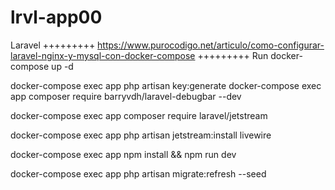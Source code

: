 # lrvl-app00
Laravel
+++++++++
https://www.purocodigo.net/articulo/como-configurar-laravel-nginx-y-mysql-con-docker-compose 
+++++++++
Run 
docker-compose up -d

docker-compose exec app php artisan key:generate
docker-compose exec app composer require  barryvdh/laravel-debugbar --dev

docker-compose exec app composer require laravel/jetstream


docker-compose exec app php artisan jetstream:install livewire

docker-compose exec app npm install && npm run dev

docker-compose exec app php artisan migrate:refresh --seed 